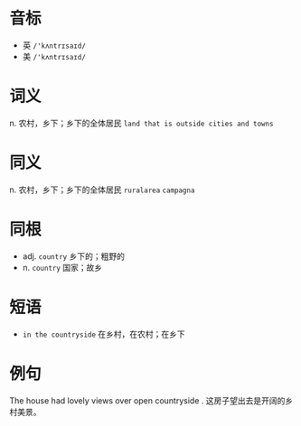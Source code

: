 # 音标

- 英 `/'kʌntrɪsaɪd/`
- 美 `/'kʌntrɪsaɪd/`

# 词义

n. 农村，乡下；乡下的全体居民
`land that is outside cities and towns`

# 同义

n. 农村，乡下；乡下的全体居民
`ruralarea` `campagna`

# 同根

- adj. `country` 乡下的；粗野的
- n. `country` 国家；故乡

# 短语

- `in the countryside` 在乡村，在农村；在乡下

# 例句

The house had lovely views over open countryside .
这房子望出去是开阔的乡村美景。


